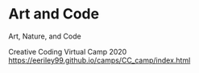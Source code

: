 # Art and Code
Art, Nature, and Code

Creative Coding Virtual Camp 2020 https://eeriley99.github.io/camps/CC_camp/index.html
